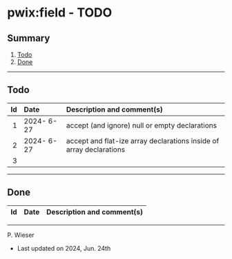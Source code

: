 # pwix:field - TODO

## Summary

1. [Todo](#todo)
2. [Done](#done)

---
## Todo

|   Id | Date       | Description and comment(s) |
| ---: | :---       | :---                       |
|    1 | 2024- 6-27 | accept (and ignore) null or empty declarations |
|    2 | 2024- 6-27 | accept and flat-ize array declarations inside of array declarations |
|    3 |  |  |

---
## Done

|   Id | Date       | Description and comment(s) |
| ---: | :---       | :---                       |

---
P. Wieser
- Last updated on 2024, Jun. 24th
